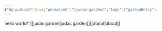 ```yaml
---
{"dg-publish":true,"permalink":"/judas-garden/","tags":["gardenEntry"]}
---
```


hello world!'
[[judas garden\|judas garden]][[about\|about]]